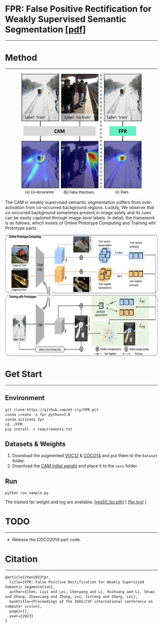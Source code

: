 # FPR: False Positive Rectification for Weakly Supervised Semantic Segmentation [[pdf]](http://www4.comp.polyu.edu.hk/~cslzhang/paper/ICCV23-FPR.pdf)

---

# Method

---
<div style="text-align: center;">
<img src="motivation.png" alt="Image" width="400" height="400">
</div>

The CAM in weakly supervised semantic segmentation suffers from over-activation from co-occurred background regions. Luckily, We observe that co-occurred background sometimes present in image solely and its cues can be easily captured through image-level labels. In detail, the framework is as follows, which insists of Online Prototype Computing and Training wht Prototype parts. 

<div style="text-align: center;">
<img src="method.png" alt="Image" width="800" height="400">
</div>

# Get Start

---

## Environment
```
git clone https://github.com/mt-cly/FPR.git
conda create -n fpr python=3.8
conda activate fpr
cd ./FPR
pip install -r requirements.txt
```

## Datasets & Weights
1. Download the augmented [VOC12](http://host.robots.ox.ac.uk/pascal/VOC/voc2012/#data) & [COCO14](https://cocodataset.org/#download) and put them to the  `Dataset` folder.
2. Download the [CAM initial weight](https://drive.google.com/file/d/1FzPytZExLjJBB8od4kLHBYpX2uhD2BXy/view?usp=sharing) and place it to the `sess` folder.


## Run
```
python run_sample.py
```

The trained fpr weight and log are available: [[res50_fpr.pth]](https://drive.google.com/file/d/14HRtcg75LmHcIQEw_k5rsnthVFeR6mKn/view?usp=sharing) | [[fpr.log]](https://drive.google.com/file/d/18g2x1ORtGP1U_F7pnSswWpsD4zwjzeih/view?usp=sharing)  |

# TODO

---
* Release the COCO2014 part  code.

# Citation

---

```
@article{chen2023fpr,
  title={FPR: False Positive Rectification for Weakly Supervised Semantic Segmentation},
  author={Chen, Liyi and Lei, Chenyang and Li, Ruihuang and Li, Shuai and Zhang, Zhaoxiang and Zhang, Lei, Jinfeng and Zhang, Lei},
  booktitle={Proceedings of the IEEE/CVF international conference on computer vision},
  pages={},
  year={2023}
}